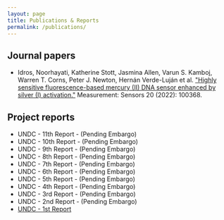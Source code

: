 ```yaml
---
layout: page
title: Publications & Reports
permalink: /publications/
---
```


## Journal papers

* Idros, Noorhayati, Katherine Stott, Jasmina Allen, Varun S. Kamboj, Warren T. Corns, Peter J. Newton, Hernán Verde-Luján et al. ["Highly sensitive fluorescence-based mercury (II) DNA sensor enhanced by silver (I) activation."](https://www.sciencedirect.com/science/article/pii/S2665917422000022) Measurement: Sensors 20 (2022): 100368.


## Project reports

* UNDC - 11th Report - (Pending Embargo)
* UNDC - 10th Report - (Pending Embargo)
* UNDC - 9th Report - (Pending Embargo)
* UNDC - 8th Report - (Pending Embargo)
* UNDC - 7th Report - (Pending Embargo)
* UNDC - 6th Report - (Pending Embargo)
* UNDC - 5th Report - (Pending Embargo)
* UNDC - 4th Report - (Pending Embargo)
* UNDC - 3rd Report - (Pending Embargo)
* UNDC - 2nd Report - (Pending Embargo)
* [UNDC - 1st Report](https://www.dropbox.com/s/0cpgh51lhrk9p92/1ST%20PROJECT%20REPORT.%20UNDC%20V3%20ammended.pdf?dl=0)